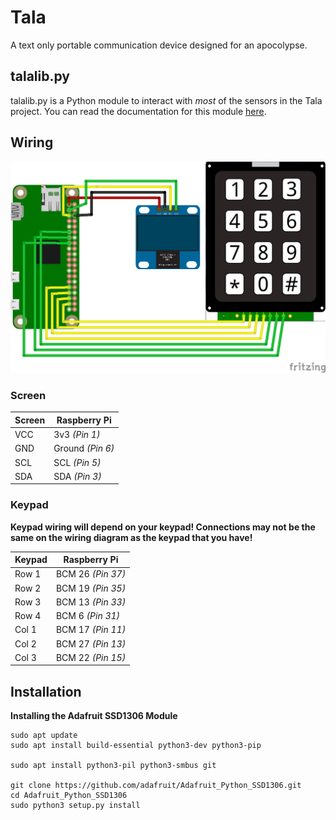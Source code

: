 # Tala
A text only portable communication device designed for an apocolypse.

## talalib.py

talalib.py is a Python module to interact with *most* of the sensors in the Tala
project. You can read the documentation for this module [here](talalib.md).

## Wiring

![](tala_bb.png)

### Screen

| Screen | Raspberry Pi     |
| ------ | ---------------- |
| VCC    | 3v3 *(Pin 1)*    |
| GND    | Ground *(Pin 6)* |
| SCL    | SCL *(Pin 5)*    |
| SDA    | SDA *(Pin 3)*    |

### Keypad

**Keypad wiring will depend on your keypad! Connections may not be the same on
the wiring diagram as the keypad that you have!**

| Keypad | Raspberry Pi      |
| ------ | ----------------- |
| Row 1  | BCM 26 *(Pin 37)* |
| Row 2  | BCM 19 *(Pin 35)* |
| Row 3  | BCM 13 *(Pin 33)* |
| Row 4  | BCM 6 *(Pin 31)*  |
| Col 1  | BCM 17 *(Pin 11)* |
| Col 2  | BCM 27 *(Pin 13)* |
| Col 3  | BCM 22 *(Pin 15)* |

## Installation

**Installing the Adafruit SSD1306 Module**

```
sudo apt update
sudo apt install build-essential python3-dev python3-pip

sudo apt install python3-pil python3-smbus git

git clone https://github.com/adafruit/Adafruit_Python_SSD1306.git
cd Adafruit_Python_SSD1306
sudo python3 setup.py install
```
